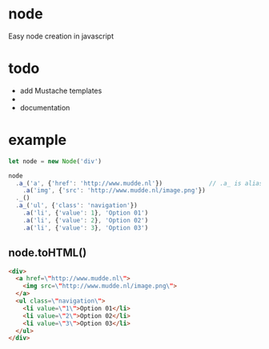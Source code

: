 # node
Easy node creation in javascript

# todo
* add Mustache templates
* 
* documentation

# example
```javascript
let node = new Node('div')

node
  .a_('a', {'href': 'http://www.mudde.nl'})             // .a_ is alias for .appendNode_
    .a('img', {'src': 'http://www.mudde.nl/image.png'})
  ._()
  .a_('ul', {'class': 'navigation'})
    .a('li', {'value': 1}, 'Option 01')
    .a('li', {'value': 2}, 'Option 02')
    .a('li', {'value': 3}, 'Option 03')
```
node.toHTML()
---------
```HTML
<div>
  <a href=\"http://www.mudde.nl\">
    <img src=\"http://www.mudde.nl/image.png\">
  </a>
  <ul class=\"navigation\">
    <li value=\"1\">Option 01</li>
    <li value=\"2\">Option 02</li>
    <li value=\"3\">Option 03</li>
  </ul>
</div> 
```